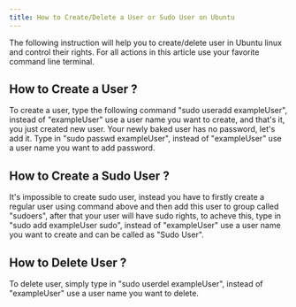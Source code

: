 ```yaml
---
title: How to Create/Delete a User or Sudo User on Ubuntu
---
```

The following instruction will help you to create/delete user in Ubuntu linux and control their rights. For all actions in this article use your favorite command line terminal.

## How to Create a User ?

To create a user, type the following command "sudo useradd exampleUser", instead of "exampleUser" use a user name you want to create, and that's it, you just created new user. Your newly baked user has no password, let's add it. Type in "sudo passwd exampleUser", instead of "exampleUser" use a user name you want to add password.

## How to Create a Sudo User ?

It's impossible to create sudo user, instead you have to firstly create a regular user using command above and then add this user to group called "sudoers", after that your user will have sudo rights, to acheve this, type in "sudo add exampleUser sudo", instead of "exampleUser" use a user name you want to create and can be called as "Sudo User".

## How to Delete User ?

To delete user, simply type in "sudo userdel exampleUser", instead of "exampleUser" use a user name you want to delete.
